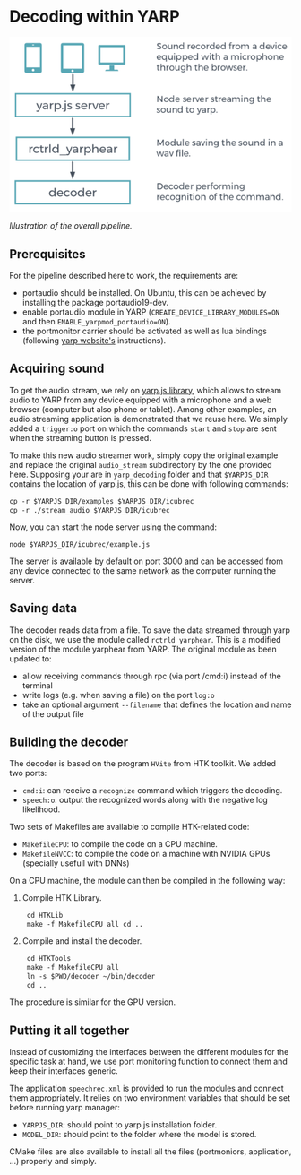 # Decoding within YARP

<kbd>![Pipeline](pipeline_small.png "Illustration of the overall pipeline.")</kbd>

*Illustration of the overall pipeline.*

## Prerequisites

For the pipeline described here to work, the requirements are:
* portaudio should be installed. On Ubuntu, this can be achieved by
  installing the package portaudio19-dev.
* enable portaudio module in YARP (`CREATE_DEVICE_LIBRARY_MODULES=ON` and
  then `ENABLE_yarpmod_portaudio=ON`).
* the portmonitor carrier should be activated as well as lua bindings
  (following [yarp website's](http://www.yarp.it/portmonitor.html#need)
  instructions).

## Acquiring sound

To get the audio stream, we rely on [yarp.js
library](https://github.com/robotology/yarp.js), which allows to stream
audio to YARP from any  device equipped with a microphone and a web browser
(computer but also phone or tablet). Among other examples, an audio
streaming application is demonstrated that we reuse here. We simply added a
`trigger:o` port on which the commands `start` and `stop` are sent when the
streaming button is pressed.

To make this new audio streamer work, simply copy the original example and
replace the original `audio_stream` subdirectory by the one provided here.
Supposing your are in  `yarp_decoding` folder and that `$YARPJS_DIR`
contains the location of yarp.js, this can be done with following commands:

    cp -r $YARPJS_DIR/examples $YARPJS_DIR/icubrec
    cp -r ./stream_audio $YARPJS_DIR/icubrec

Now, you can start the node server using the command:

    node $YARPJS_DIR/icubrec/example.js

The server is available by default on port 3000 and can be accessed from
any device connected to the same network as the computer running the
server.

## Saving data

The decoder reads data from a file. To save the data streamed through yarp
on the disk, we use the module called `rctrld_yarphear`. This is a modified
version of the module yarphear from YARP. The original module as been
updated to:
* allow receiving commands through rpc (via port /cmd:i) instead of the
  terminal
* write logs (e.g. when saving a file) on the port `log:o`
* take an optional argument `--filename` that defines the location and name
  of the output file

## Building the decoder

The decoder is based on the program `HVite` from HTK toolkit. We added two
ports:
* `cmd:i`: can receive a `recognize` command which triggers the decoding.
* `speech:o`: output the recognized words along with the negative log
  likelihood.

Two sets of Makefiles are available to compile HTK-related code:
* `MakefileCPU`: to compile the code on a CPU machine.
* `MakefileNVCC`: to compile the code on a machine with NVIDIA GPUs
  (specially usefull with DNNs)

On a CPU machine, the module can then be compiled in the following way:
1. Compile HTK Library.

        cd HTKLib
        make -f MakefileCPU all cd ..

2. Compile and install the decoder.

        cd HTKTools
        make -f MakefileCPU all
        ln -s $PWD/decoder ~/bin/decoder
        cd ..

The procedure is similar for the GPU version.

## Putting it all together

Instead of customizing the interfaces between the different modules for the
specific task at hand, we use port monitoring function to connect them and
keep their interfaces generic.

The application `speechrec.xml` is provided to run the modules and connect them
appropriately. It relies on two environment variables that should be set before
running yarp manager:
* `YARPJS_DIR`: should point to yarp.js installation folder.
* `MODEL_DIR`: should point to the folder where the model is stored.

CMake files are also available to install all the files (portmoniors,
application, ...) properly and simply.


